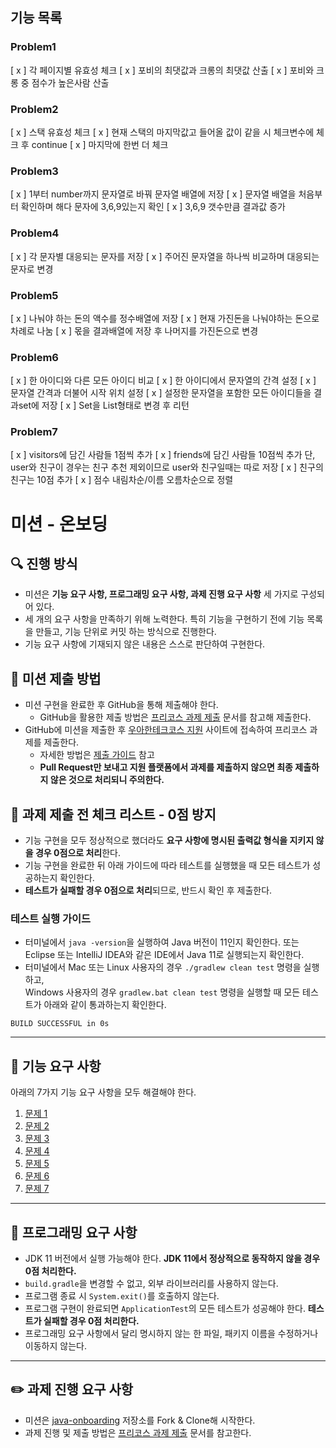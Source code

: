 ## 기능 목록

### Problem1
[ x ] 각 페이지별 유효성 체크
[ x ] 포비의 최댓값과 크롱의 최댓값 산출
[ x ] 포비와 크롱 중 점수가 높은사람 산출

### Problem2
[ x ] 스택 유효성 체크
[ x ] 현재 스택의 마지막값고 들어올 값이 같을 시 체크변수에 체크 후 continue
[ x ] 마지막에 한번 더 체크

### Problem3
[ x ] 1부터 number까지 문자열로 바꿔 문자열 배열에 저장
[ x ] 문자열 배열을 처음부터 확인하며 해다 문자에 3,6,9있는지 확인
[ x ] 3,6,9 갯수만큼 결과값 증가

### Problem4
[ x ] 각 문자별 대응되는 문자를 저장
[ x ] 주어진 문자열을 하나씩 비교하며 대응되는 문자로 변경

### Problem5
[ x ] 나눠야 하는 돈의 액수를 정수배열에 저장
[ x ] 현재 가진돈을 나눠야하는 돈으로 차례로 나눔
[ x ] 몫을 결과배열에 저장 후 나머지를 가진돈으로 변경

### Problem6
[ x ] 한 아이디와 다른 모든 아이디 비교
[ x ] 한 아이디에서 문자열의 간격 설정
[ x ] 문자열 간격과 더불어 시작 위치 설정
[ x ] 설정한 문자열을 포함한 모든 아이디들을 결과set에 저장
[ x ] Set을 List형태로 변경 후 리턴

### Problem7
[ x ] visitors에 담긴 사람들 1점씩 추가
[ x ] friends에 담긴 사람들 10점씩 추가 단, user와 친구이 경우는 친구 추천 제외이므로 user와 친구일때는 따로 저장
[ x ] 친구의 친구는 10점 추가
[ x ] 점수 내림차순/이름 오름차순으로 정렬
# 미션 - 온보딩

## 🔍 진행 방식

- 미션은 **기능 요구 사항, 프로그래밍 요구 사항, 과제 진행 요구 사항** 세 가지로 구성되어 있다.
- 세 개의 요구 사항을 만족하기 위해 노력한다. 특히 기능을 구현하기 전에 기능 목록을 만들고, 기능 단위로 커밋 하는 방식으로 진행한다.
- 기능 요구 사항에 기재되지 않은 내용은 스스로 판단하여 구현한다.

## 📮 미션 제출 방법

- 미션 구현을 완료한 후 GitHub을 통해 제출해야 한다.
    - GitHub을 활용한 제출 방법은 [프리코스 과제 제출](https://github.com/woowacourse/woowacourse-docs/tree/master/precourse) 문서를 참고해
      제출한다.
- GitHub에 미션을 제출한 후 [우아한테크코스 지원](https://apply.techcourse.co.kr) 사이트에 접속하여 프리코스 과제를 제출한다.
    - 자세한 방법은 [제출 가이드](https://github.com/woowacourse/woowacourse-docs/tree/master/precourse#제출-가이드) 참고
    - **Pull Request만 보내고 지원 플랫폼에서 과제를 제출하지 않으면 최종 제출하지 않은 것으로 처리되니 주의한다.**

## 🚨 과제 제출 전 체크 리스트 - 0점 방지

- 기능 구현을 모두 정상적으로 했더라도 **요구 사항에 명시된 출력값 형식을 지키지 않을 경우 0점으로 처리**한다.
- 기능 구현을 완료한 뒤 아래 가이드에 따라 테스트를 실행했을 때 모든 테스트가 성공하는지 확인한다.
- **테스트가 실패할 경우 0점으로 처리**되므로, 반드시 확인 후 제출한다.

### 테스트 실행 가이드

- 터미널에서 `java -version`을 실행하여 Java 버전이 11인지 확인한다. 또는 Eclipse 또는 IntelliJ IDEA와 같은 IDE에서 Java 11로 실행되는지 확인한다.
- 터미널에서 Mac 또는 Linux 사용자의 경우 `./gradlew clean test` 명령을 실행하고,   
  Windows 사용자의 경우  `gradlew.bat clean test` 명령을 실행할 때 모든 테스트가 아래와 같이 통과하는지 확인한다.

```
BUILD SUCCESSFUL in 0s
```

---

## 🚀 기능 요구 사항
아래의 7가지 기능 요구 사항을 모두 해결해야 한다.

1. [문제 1](./docs/PROBLEM1.md)
2. [문제 2](./docs/PROBLEM2.md)
3. [문제 3](./docs/PROBLEM3.md)
4. [문제 4](./docs/PROBLEM4.md)
5. [문제 5](./docs/PROBLEM5.md)
6. [문제 6](./docs/PROBLEM6.md)
7. [문제 7](./docs/PROBLEM7.md)

---

## 🎯 프로그래밍 요구 사항

- JDK 11 버전에서 실행 가능해야 한다. **JDK 11에서 정상적으로 동작하지 않을 경우 0점 처리한다.**
- `build.gradle`을 변경할 수 없고, 외부 라이브러리를 사용하지 않는다.
- 프로그램 종료 시 `System.exit()`를 호출하지 않는다.
- 프로그램 구현이 완료되면 `ApplicationTest`의 모든 테스트가 성공해야 한다. **테스트가 실패할 경우 0점 처리한다.**
- 프로그래밍 요구 사항에서 달리 명시하지 않는 한 파일, 패키지 이름을 수정하거나 이동하지 않는다.

---

## ✏️ 과제 진행 요구 사항

- 미션은 [java-onboarding](https://github.com/woowacourse-precourse/java-onboarding) 저장소를 Fork & Clone해 시작한다.
- 과제 진행 및 제출 방법은 [프리코스 과제 제출](https://github.com/woowacourse/woowacourse-docs/tree/master/precourse) 문서를 참고한다.
